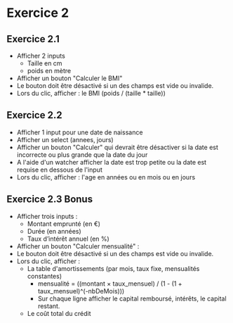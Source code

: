# Exercice 2
## Exercice 2.1

- Afficher 2 inputs
    - Taille en cm
    - poids en mètre
- Afficher un bouton "Calculer le BMI"
- Le bouton doit être désactivé si un des champs est vide ou invalide.
- Lors du clic, afficher :
    le BMI (poids / (taille * taille))

## Exercice 2.2

- Afficher 1 input pour une date de naissance
- Afficher un select (annees, jours)
- Afficher un bouton "Calculer" qui devrait être désactiver si la date est incorrecte ou plus grande que la date du jour
- A l'aide d'un watcher afficher la date est trop petite ou la date est requise en dessous de l'input
- Lors du clic, afficher :
    l'age en années ou en mois ou en jours

## Exercice 2.3 Bonus

- Afficher trois inputs :
    - Montant emprunté (en €)
    - Durée (en années)
    - Taux d’intérêt annuel (en %)
- Afficher un bouton "Calculer mensualité" :
- Le bouton doit être désactivé si un des champs est vide ou invalide.
- Lors du clic, afficher :
    - La table d'amortissements (par mois, taux fixe, mensualités constantes) 
        - mensualité = ((montant × taux_mensuel) / (1 - (1 + taux_mensuel)^(-nbDeMois)))
        - Sur chaque ligne afficher le capital remboursé, intérêts, le capital restant. 
    - Le coût total du crédit